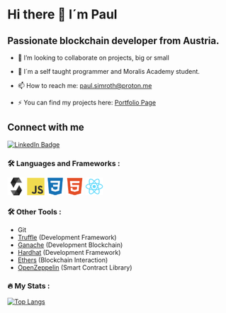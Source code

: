 # Hi there 👋 I´m Paul

## Passionate blockchain developer from Austria.

- 👯 I’m looking to collaborate on projects, big or small
- 💬 I´m a self taught programmer and Moralis Academy student.

- 📫 How to reach me: paul.simroth@proton.me
- ⚡ You can find my projects here: [Portfolio Page](https://paulsimroth.github.io/)

## Connect with me
<a target="_blank" href="https://www.linkedin.com/in/paul-simroth/">
  <img src="https://img.shields.io/badge/LinkedIn-blue?style=for-the-badge&logo=linkedin&logoColor=white" alt="LinkedIn Badge"/>
</a>

### :hammer_and_wrench: Languages and Frameworks :

<code><img height="40" src="https://github.com/devicons/devicon/blob/master/icons/solidity/solidity-original.svg"></code>
<code><img height="40" src="https://github.com/devicons/devicon/blob/master/icons/javascript/javascript-original.svg"></code>
<code><img height="40" src="https://github.com/devicons/devicon/blob/master/icons/css3/css3-plain.svg"></code>
<code><img height="40" src="https://github.com/devicons/devicon/blob/master/icons/html5/html5-plain.svg"></code>
<code><img height="40" src="https://github.com/devicons/devicon/blob/master/icons/react/react-original.svg"></code>

### :hammer_and_wrench: Other Tools :
- Git
- [Truffle](https://trufflesuite.com/docs/truffle/) (Development Framework)
- [Ganache](https://trufflesuite.com/docs/truffle/) (Development Blockchain)
- [Hardhat](https://hardhat.org/) (Development Framework)
- [Ethers](https://docs.ethers.io/v5/) (Blockchain Interaction)
- [OpenZeppelin](https://www.openzeppelin.com/contracts) (Smart Contract Library)


### :fire: My Stats :
[![Top Langs](https://github-readme-stats.vercel.app/api/top-langs/?username=paulsimroth&layout=compact)](https://github.com/anuraghazra/github-readme-stats)
